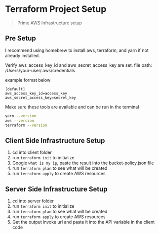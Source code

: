 # Terraform Project Setup

> Prime AWS Infrastructure setup

## Pre Setup

I recommend using homebrew to install aws, terraform, and yarn if not already installed.

Verify aws_access_key_id and aws_secret_access_key are set.
file path: /Users/your-user/.aws/credentials

example format below

```t
[default]
aws_access_key_id=access_key
aws_secret_access_key=secret_key
```

Make sure these tools are available and can be run in the terminal

```bash
yarn --version
aws --version
terraform --version
```


## Client Side Infrastructure Setup

1. cd into client folder
2. run `terraform init` to initialize
3. Google `what is my ip`, paste the result into the bucket-policy.json file
4. run `terraform plan` to see what will be created
5. run `terraform apply` to create AWS resources


## Server Side Infrastructure Setup

1. cd into server folder
2. run `terraform init` to initialize
3. run `terraform plan` to see what will be created
4. run `terraform apply` to create AWS resources
5. Get the output invoke url and paste it into the API variable in the client code
